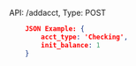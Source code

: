 API: /addacct, Type: POST 
```JSON
	JSON Example: { 
		acct_type: 'Checking', 
		init_balance: 1
	}  	
```	